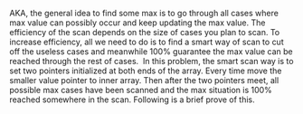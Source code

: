 AKA, the general idea to find some max is to go through all cases where max value can possibly occur and keep updating the max value. The efficiency of the scan depends on the size of cases you plan to scan.
To increase efficiency, all we need to do is to find a smart way of scan to cut off the useless cases and meanwhile 100% guarantee the max value can be reached through the rest of cases.
​
In this problem, the smart scan way is to set two pointers initialized at both ends of the array. Every time move the smaller value pointer to inner array. Then after the two pointers meet, all possible max cases have been scanned and the max situation is 100% reached somewhere in the scan. Following is a brief prove of this.